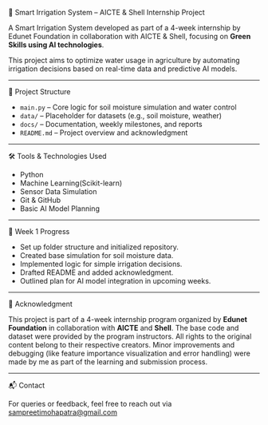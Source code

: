 🌿 Smart Irrigation System – AICTE & Shell Internship Project

A Smart Irrigation System developed as part of a 4-week internship by Edunet Foundation in collaboration with AICTE & Shell, focusing on **Green Skills using AI technologies**.

This project aims to optimize water usage in agriculture by automating irrigation decisions based on real-time data and predictive AI models.

---

📁 Project Structure

- `main.py` – Core logic for soil moisture simulation and water control
- `data/` – Placeholder for datasets (e.g., soil moisture, weather)
- `docs/` – Documentation, weekly milestones, and reports
- `README.md` – Project overview and acknowledgment

---

🛠️ Tools & Technologies Used

- Python
- Machine Learning(Scikit-learn)
- Sensor Data Simulation
- Git & GitHub
- Basic AI Model Planning

---

🚀 Week 1 Progress

- Set up folder structure and initialized repository.
- Created base simulation for soil moisture data.
- Implemented logic for simple irrigation decisions.
- Drafted README and added acknowledgment.
- Outlined plan for AI model integration in upcoming weeks.

---

📌 Acknowledgment

This project is part of a 4-week internship program organized by **Edunet Foundation** in collaboration with **AICTE** and **Shell**.
The base code and dataset were provided by the program instructors. All rights to the original content belong to their respective creators.
Minor improvements and debugging (like feature importance visualization and error handling) were made by me as part of the learning and submission process.

---

📬 Contact

For queries or feedback, feel free to reach out via sampreetimohapatra@gmail.com
